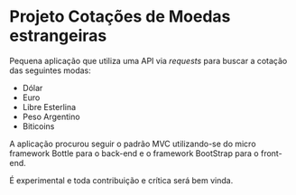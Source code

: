 # Projeto Cotações de Moedas estrangeiras

Pequena aplicação que utiliza uma API via _requests_ para buscar a cotação das 
seguintes modas:

- Dólar
- Euro
- Libre Esterlina
- Peso Argentino
- Biticoins

A aplicação procurou seguir o padrão MVC utilizando-se do micro framework
Bottle para o back-end e o framework BootStrap para o front-end.

É experimental e toda contribuição e crítica será bem vinda.
